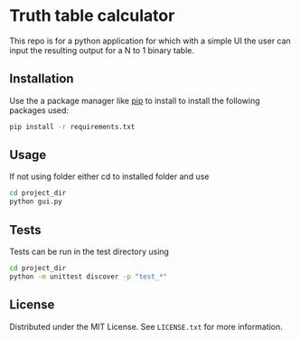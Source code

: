 # Truth table calculator

This repo is for a python application for which with a simple UI the user can input the resulting output for a N to 1 binary table. 

## Installation

Use the a package manager like [pip](https://pip.pypa.io/en/stable/) to install to install the following packages used:

```bash
pip install -r requirements.txt
```

## Usage
If not using folder either cd to installed folder and use 
```bash
cd project_dir
python gui.py
```

## Tests

Tests can be run in the test directory using 
``` bash
cd project_dir
python -m unittest discover -p "test_*"
```


## License

Distributed under the MIT License. See `LICENSE.txt` for more information.
